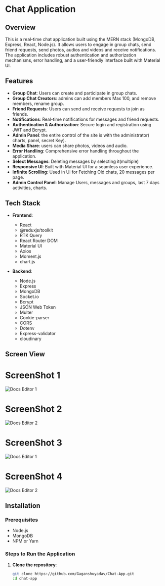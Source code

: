 
# Chat Application

## Overview

This is a real-time chat application built using the MERN stack (MongoDB, Express, React, Node.js). It allows users to engage in group chats, send friend requests,  send photos, audios and videos and receive notifications. The application includes robust authentication and authorization mechanisms, error handling, and a user-friendly interface built with Material UI.

## Features

- **Group Chat**: Users can create and participate in group chats.
- **Group Chat Creators**: admins can add members Max 100, and remove members, rename group.
- **Friend Requests**: Users can send and receive requests to join as friends.
- **Notifications**: Real-time notifications for messages and friend requests.
- **Authentication & Authorization**: Secure login and registration using JWT and Bcrypt.
- **Admin Panel**: the entire control of the site is with the administrator( charts, panel, secret Key). 
- **Media Share**: users can share photos, videos and audio.
- **Error Handling**: Comprehensive error handling throughout the application.
- **Select Messages**: Deleting messages by selecting it(multiple)
- **Responsive UI**: Built with Material UI for a seamless user experience.
- **Infinite Scrolling**: Used in UI for Fetching Old chats, 20 messages per page.
- **Admin Control Panel**: Manage Users, messages and groups, last 7 days activities, charts.

## Tech Stack

- **Frontend**: 
  - React
  - @reduxjs/toolkit
  - RTK Query
  - React Router DOM
  - Material UI
  - Axios
  - Moment.js
  - chart.js

- **Backend**:
  - Node.js
  - Express
  - MongoDB
  - Socket.io
  - Bcrypt
  - JSON Web Token
  - Multer
  - Cookie-parser
  - CORS
  - Dotenv
  - Express-validator
  - cloudinary




## Screen View

# ScreenShot 1
![Docs Editor 1](./client/public/screenshots/screenshot-chit-chat-1.png)

# ScreenShot 2
![Docs Editor 2](./client/public/screenshots/screenshot-chit-chat-2.png)

# ScreenShot 3
![Docs Editor 1](./client/public/screenshots/screenshot-chit-chat-3.png)

# ScreenShot 4
![Docs Editor 2](./client/public/screenshots/screenshot-chit-chat-4.png)



## Installation

### Prerequisites

- Node.js
- MongoDB
- NPM or Yarn

### Steps to Run the Application

1. **Clone the repository**:
   ```bash
   git clone https://github.com/Gaganshuyadav/Chat-App.git
   cd chat-app
  
